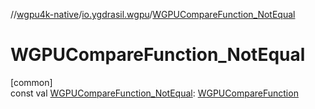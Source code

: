 //[wgpu4k-native](../../index.md)/[io.ygdrasil.wgpu](index.md)/[WGPUCompareFunction_NotEqual](-w-g-p-u-compare-function_-not-equal.md)

# WGPUCompareFunction_NotEqual

[common]\
const val [WGPUCompareFunction_NotEqual](-w-g-p-u-compare-function_-not-equal.md): [WGPUCompareFunction](-w-g-p-u-compare-function/index.md)